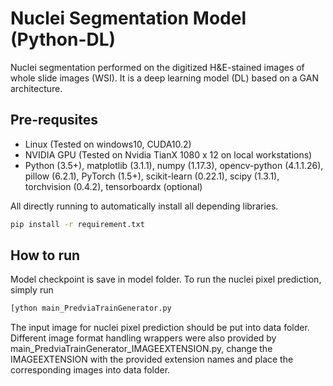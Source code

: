 # Nuclei Segmentation Model (Python-DL)
Nuclei segmentation performed on the digitized H&amp;E-stained images of whole slide images (WSI). It is a deep learning model (DL) based on a GAN architecture.

## Pre-requsites
- Linux (Tested on windows10, CUDA10.2)
- NVIDIA GPU (Tested on Nvidia TianX 1080 x 12 on local workstations)
- Python (3.5+), matplotlib (3.1.1), numpy (1.17.3), opencv-python (4.1.1.26), pillow (6.2.1), PyTorch (1.5+), scikit-learn (0.22.1), scipy (1.3.1), torchvision (0.4.2), tensorboardx (optional)

All directly running to automatically install all depending libraries.
```bash
pip install -r requirement.txt 
```

## How to run
Model checkpoint is save in model folder. To run the nuclei pixel prediction, simply run

```python
[ython main_PredviaTrainGenerator.py
```

The input image for nuclei pixel prediction should be put into data folder. Different image format handling wrappers were also provided by main_PredviaTrainGenerator_IMAGEEXTENSION.py, change the IMAGEEXTENSION with the provided extension names and place the corresponding images into data folder.
